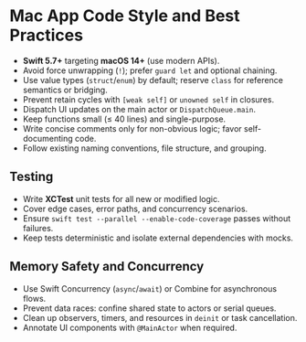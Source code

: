 # Mac App Code Style and Best Practices

- **Swift 5.7+** targeting **macOS 14+** (use modern APIs).
- Avoid force unwrapping (`!`); prefer `guard let` and optional chaining.
- Use value types (`struct`/`enum`) by default; reserve `class` for reference semantics or bridging.
- Prevent retain cycles with `[weak self]` or `unowned self` in closures.
- Dispatch UI updates on the main actor or `DispatchQueue.main`.
- Keep functions small (≤ 40 lines) and single-purpose.
- Write concise comments only for non-obvious logic; favor self-documenting code.
- Follow existing naming conventions, file structure, and grouping.

## Testing

- Write **XCTest** unit tests for all new or modified logic.
- Cover edge cases, error paths, and concurrency scenarios.
- Ensure `swift test --parallel --enable-code-coverage` passes without failures.
- Keep tests deterministic and isolate external dependencies with mocks.

## Memory Safety and Concurrency

- Use Swift Concurrency (`async`/`await`) or Combine for asynchronous flows.
- Prevent data races: confine shared state to actors or serial queues.
- Clean up observers, timers, and resources in `deinit` or task cancellation.
- Annotate UI components with `@MainActor` when required.


